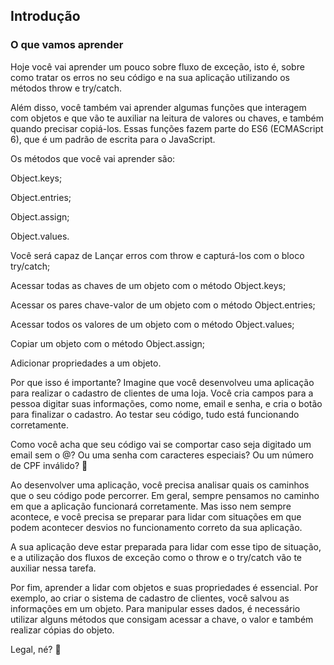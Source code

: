 ## Introdução
### O que vamos aprender
Hoje você vai aprender um pouco sobre fluxo de exceção, isto é, sobre como tratar os erros no seu código e na sua aplicação utilizando os métodos throw e try/catch.

Além disso, você também vai aprender algumas funções que interagem com objetos e que vão te auxiliar na leitura de valores ou chaves, e também quando precisar copiá-los. Essas funções fazem parte do ES6 (ECMAScript 6), que é um padrão de escrita para o JavaScript.

Os métodos que você vai aprender são:

Object.keys;

Object.entries;

Object.assign;

Object.values.

Você será capaz de
Lançar erros com throw e capturá-los com o bloco try/catch;

Acessar todas as chaves de um objeto com o método Object.keys;

Acessar os pares chave-valor de um objeto com o método Object.entries;

Acessar todos os valores de um objeto com o método Object.values;

Copiar um objeto com o método Object.assign;

Adicionar propriedades a um objeto.

Por que isso é importante?
Imagine que você desenvolveu uma aplicação para realizar o cadastro de clientes de uma loja. Você cria campos para a pessoa digitar suas informações, como nome, email e senha, e cria o botão para finalizar o cadastro. Ao testar seu código, tudo está funcionando corretamente.

Como você acha que seu código vai se comportar caso seja digitado um email sem o @? Ou uma senha com caracteres especiais? Ou um número de CPF inválido? 🤔

Ao desenvolver uma aplicação, você precisa analisar quais os caminhos que o seu código pode percorrer. Em geral, sempre pensamos no caminho em que a aplicação funcionará corretamente. Mas isso nem sempre acontece, e você precisa se preparar para lidar com situações em que podem acontecer desvios no funcionamento correto da sua aplicação.

A sua aplicação deve estar preparada para lidar com esse tipo de situação, e a utilização dos fluxos de exceção como o throw e o try/catch vão te auxiliar nessa tarefa.

Por fim, aprender a lidar com objetos e suas propriedades é essencial. Por exemplo, ao criar o sistema de cadastro de clientes, você salvou as informações em um objeto. Para manipular esses dados, é necessário utilizar alguns métodos que consigam acessar a chave, o valor e também realizar cópias do objeto.

Legal, né? 🤩